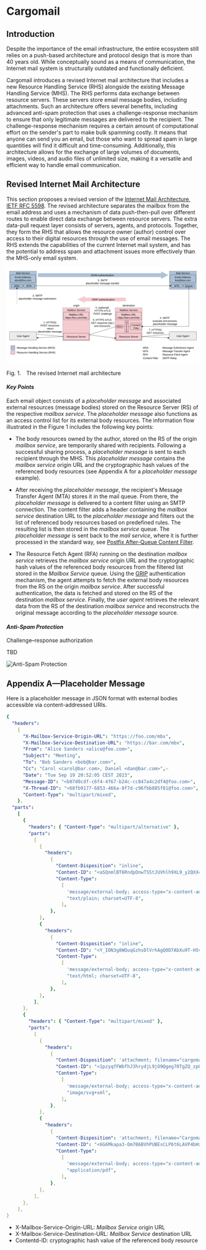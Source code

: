 # Cargomail

## Introduction

Despite the importance of the email infrastructure, the entire ecosystem still relies on a push-based architecture and protocol design that is more than 40 years old. While conceptually sound as a means of communication, the Internet mail system is structurally outdated and functionally deficient.

Cargomail introduces a revised Internet mail architecture that includes a new Resource Handling Service (RHS) alongside the existing Message Handling Service (MHS). The RHS performs data exchange between resource servers. These servers store email message bodies, including attachments. Such an architecture offers several benefits, including advanced anti-spam protection that uses a challenge-response mechanism to ensure that only legitimate messages are delivered to the recipient. The challenge-response mechanism requires a certain amount of computational effort on the sender's part to make bulk spamming costly. It means that anyone can send you an email, but those who want to spread spam in large quantities will find it difficult and time-consuming. Additionally, this architecture allows for the exchange of large volumes of documents, images, videos, and audio files of unlimited size, making it a versatile and efficient way to handle email communication.

<!--
## White Paper

This project is constantly evolving. You can download the latest revision of the whitepaper here: [Cargomail.pdf](https://github.com/cargomail-org/cargomail/raw/main/whitepaper/Cargomail.pdf).
-->

## Revised Internet Mail Architecture

This section proposes a revised version of the [Internet Mail Architecture, IETF RFC 5598](https://www.rfc-editor.org/rfc/rfc5598.html). The revised architecture separates the mailbox from the email address and uses a mechanism of data push-then-pull over different routes to enable direct data exchange between resource servers. The extra data-pull request layer consists of servers, agents, and protocols. Together, they form the RHS that allows the resource owner (author) control over access to their digital resources through the use of email messages. The RHS extends the capabilities of the current Internet mail system, and has the potential to address spam and attachment issues more effectively than the MHS-only email system.

![Revised Internet Mail Architecture](images/revised_internet_mail_architecture.svg)

<p class="figure">
    Fig.&nbsp;1.&emsp;The revised Internet mail architecture
</p>

#### *Key Points*

Each email object consists of a *placeholder message* and associated external resources (message bodies) stored on the Resource Server (RS) of the respective *mailbox service*. The *placeholder message* also functions as an access control list for its external body resources. The information flow illustrated in the Figure 1 includes the following key points:

- The body resources owned by the author, stored on the RS of the origin *mailbox service*, are temporarily shared with recipients. Following a successful sharing process, a *placeholder message* is sent to each recipient through the MHS. This *placeholder message* contains the *mailbox service* origin URL and the cryptographic hash values of the referenced body resources (see Appendix A for a *placeholder message* example).

- After receiving the *placeholder message*, the recipient's Message Transfer Agent (MTA) stores it in the mail queue. From there, the *placeholder message* is delivered to a content filter using an SMTP connection. The content filter adds a header containing the *mailbox service* destination URL to the *placeholder message* and filters out the list of referenced body resources based on predefined rules. The resulting list is then stored in the *mailbox service* queue. The *placeholder message* is sent back to the *mail service*, where it is further processed in the standard way, see [Postfix After-Queue Content Filter](https://www.postfix.org/FILTER_README.html#advanced_filter).

- The Resource Fetch Agent (RFA) running on the destination *mailbox service* retrieves the *mailbox service* origin URL and the cryptographic hash values of the referenced body resources from the filtered list stored in the *Mailbox Service* queue. Using the [GRIP](https://github.com/cargomail-org/grip) authentication mechanism, the agent attempts to fetch the external body resources from the RS on the origin *mailbox service*. After successful authentication, the data is fetched and stored on the RS of the destination *mailbox service*. Finally, the *user agent* retrieves the relevant data from the RS of the destination *mailbox service* and reconstructs the original message according to the *placeholder message* source.

#### *Anti-Spam Protection*

Challenge–response authorization

TBD

![Anti-Spam Protection](images/challenge–response_authorization.svg)

## Appendix A—Placeholder Message

Here is a placeholder message in JSON format with external bodies accessible via content-addressed URIs.

```yaml
{
  "headers":
    {
      "X-Mailbox-Service-Origin-URL": "https://foo.com/mbx",
      "X-Mailbox-Service-Destination-URL": "https://bar.com/mbx",
      "From": "Alice Sanders <alice@foo.com>",
      "Subject": "Meeting",
      "To": "Bob Sanders <bob@bar.com>",
      "Cc": "Carol <carol@bar.com>, Daniel <dan@bar.com>",—
      "Date": "Tue Sep 19 20:52:05 CEST 2023",
      "Message-ID": "<b07d0cdf-c6f4-4f67-b24c-cc847a4c2df4@foo.com>",
      "X-Thread-ID": "<68fb9177-6853-466a-8f7d-c96fbb885f81@foo.com>",
      "Content-Type": "multipart/mixed",
    },
  "parts":
    [
      {
        "headers": { "Content-Type": "multipart/alternative" },
        "parts":
          [
            {
              "headers":
                {
                  "Content-Disposition": "inline",
                  "Content-ID": "<aSQnmlBT6RndpDnwTSStJUVhlh9XL9_y2QXX42NhKuI>",
                  "Content-Type":
                    [
                      'message/external-body; access-type="x-content-addressed-uri"; hash-algorithm="sha256"; size="42"',
                      "text/plain; charset=UTF-8",
                    ],
                },
            },
            {
              "headers":
                {
                  "Content-Disposition": "inline",
                  "Content-ID": "<Y_ION3g8WQuqGzhsDlVrhAgQ0D7AbXu9T-HSv3w--zY>",
                  "Content-Type":
                    [
                      'message/external-body; access-type="x-content-addressed-uri"; hash-algorithm="sha256"; size="109"',
                      "text/html; charset=UTF-8",
                    ],
                },
            },
          ],
      },
      {
        "headers": { "Content-Type": "multipart/mixed" },
        "parts":
          [
            {
              "headers":
                {
                  "Content-Disposition": 'attachment; filename="cargomail_architecture.svg"',
                  "Content-ID": "<1pzyqfFWbfhJ3hrydjL9jO9Qgeg70TgZQ_zpOkt4HOU>",
                  "Content-Type":
                    [
                      'message/external-body; access-type="x-content-addressed-uri"; hash-algorithm="sha256"; size="52247"',
                      "image/svg+xml",
                    ],
                },
            },
            {
              "headers":
                {
                  "Content-Disposition": 'attachment; filename="Cargomail.pdf"',
                  "Content-ID": "<6G6Mkapa3-Om7B6BVhPUBEsCLP6t6LAVP4bHxhQF5nc>",
                  "Content-Type":
                    [
                      'message/external-body; access-type="x-content-addressed-uri"; hash-algorithm="sha256"; size="153403"',
                      "application/pdf",
                    ],
                },
            },
          ],
      },
    ],
}
```

- X-Mailbox-Service-Origin-URL: *Mailbox Service* origin URL
- X-Mailbox-Service-Destination-URL: *Mailbox Service* destination URL
- Contentd-ID: cryptographic hash value of the referenced body resource
